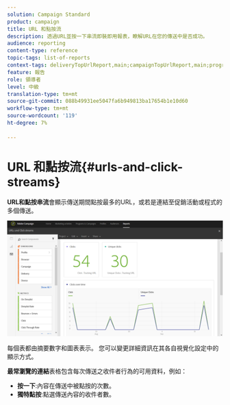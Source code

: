 ```yaml
---
solution: Campaign Standard
product: campaign
title: URL 和點按流
description: 透過URL並按一下串流即裝即用報表，瞭解URL在您的傳送中是否成功。
audience: reporting
content-type: reference
topic-tags: list-of-reports
context-tags: deliveryTopUrlReport,main;campaignTopUrlReport,main;programTopUrlReport,main
feature: 報告
role: 領導者
level: 中級
translation-type: tm+mt
source-git-commit: 088b49931ee5047fa6b949813ba17654b1e10d60
workflow-type: tm+mt
source-wordcount: '119'
ht-degree: 7%

---
```



# URL 和點按流{#urls-and-click-streams}

**URL和點按串流**&#x200B;會顯示傳送期間點按最多的URL，或若是連結至促銷活動或程式的多個傳送。

![](assets/delivery_reports_8.png)

每個表都由摘要數字和圖表表示。 您可以變更詳細資訊在其各自視覺化設定中的顯示方式。

**最常瀏覽的連結**&#x200B;表格包含每次傳送之收件者行為的可用資料，例如：

* **按一下**:內容在傳送中被點按的次數。
* **獨特點按**:點選傳送內容的收件者數。

